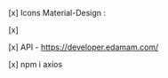 [x] Icons Material-Design :

[x] <link href="https://fonts.googleapis.com/icon?family=Material+Icons"
      rel="stylesheet">  

[x] API - https://developer.edamam.com/

[x] npm i axios